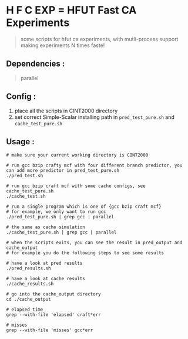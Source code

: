 # H F C EXP = HFUT Fast CA Experiments

> some scripts for hfut ca experiments, with mutli-process support making experiments N times faste!

## Dependencies :

> parallel

## Config :
1. place all the scripts in CINT2000 directory
2. set correct Simple-Scalar installing path in `pred_test_pure.sh` and `cache_test_pure.sh`

## Usage :

```
# make sure your current working directory is CINT2000

# run gcc bzip crafty mcf with four different branch predictor, you can add more predictor in pred_test_pure.sh
./pred_test.sh 

# run gcc bzip craft mcf with some cache configs, see cache_test_pure.sh
./cache_test.sh

# run a single program which is one of {gcc bzip craft mcf}
# for example, we only want to run gcc
./pred_test_pure.sh | grep gcc | parallel
 
# the same as cache simulation
./cache_test_pure.sh | grep gcc | parallel

# when the scripts exits, you can see the result in pred_output and cache_output
# for example you do the following steps to see some results

# have a look at pred results
./pred_results.sh

# have a look at cache results
./cache_results.sh

# go into the cache_output directory
cd ./cache_output

# elapsed time
grep --with-file 'elapsed' craft*err

# misses
grep --with-file 'misses' gcc*err

```
